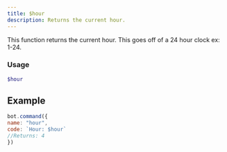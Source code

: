 ```yaml
---
title: $hour
description: Returns the current hour.
---
```


This function returns the current hour. This goes off of a 24 hour clock ex: 1-24.

### Usage
```php
$hour
```

## Example

```javascript
bot.command({
name: "hour",
code: `Hour: $hour`
//Returns: 4
})
```

